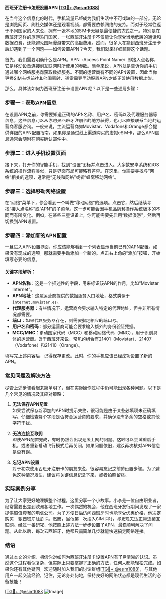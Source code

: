 **西班牙注册卡怎麽設置APN [[TG💪+ @esim1088](https://t.me/s/esim1088)]**

在当今这个信息化的时代，手机流量已经成为我们生活中不可或缺的一部分。无论是浏览网页、刷社交媒体还是观看视频，都需要依赖网络的支持。而对于经常往返于不同国家的人来说，拥有一张本地的SIM卡无疑是最便捷的方式之一。特别是在西班牙这样的旅游热门国家，一张西班牙注册卡不仅能让你享受当地低廉的通话和数据资费，还能避免国际漫游带来的高额费用。然而，很多人在拿到西班牙注册卡后却遇到了一个问题——如何设置APN？今天，我们就来详细聊聊这个话题。

首先，我们需要明确什么是APN。APN（Access Point Name）即接入点名称，它是移动设备连接到互联网时所使用的参数。简单来说，APN就是告诉你的手机通过哪个网络服务商获取数据服务。不同的运营商有不同的APN设置，因此当你更换SIM卡或前往其他国家时，通常需要手动配置APN才能正常使用数据功能。

那么，具体该如何为西班牙注册卡设置APN呢？以下是一些通用步骤：

### 步骤一：获取APN信息

在设置APN之前，你需要知道正确的APN名称、用户名、密码以及代理服务器等信息。这些信息可以从你购买西班牙注册卡的地方获得，也可以直接联系当地的运营商客服咨询。一般来说，主流运营商如Movistar、Vodafone和Orange都会提供详细的APN配置指南。如果你是通过线上渠道购买的虚拟eSIM卡，那么APN信息通常会随附在购买确认邮件中。

### 步骤二：进入手机设置页面

接下来，打开你的智能手机，找到“设置”图标并点击进入。大多数安卓系统和iOS系统的操作流程类似，只是界面布局可能略有差异。在这里，你需要寻找与“网络”相关的选项，通常是“无线和网络”或者“蜂窝移动网络”。

### 步骤三：选择移动网络设置

在“网络”菜单下，你会看到一个叫做“移动网络”的选项。点击它，然后继续寻找“接入点名称”或“APN”的子菜单。这一步可能会因手机品牌和操作系统版本的不同而有所变化。例如，在某些三星设备上，你可能需要先启用“数据漫游”，然后再切换到APN设置。

### 步骤四：添加新的APN配置

一旦进入APN设置界面，你应该能够看到一个列表显示当前已有的APN配置。如果没有现成的选项，那就需要手动添加一个新的。点击右上角的“添加”按钮，开始填写必要的信息。

#### 关键字段解析：
- **APN名称**：这是一个描述性的字段，用来标识该APN的作用，比如“Movistar Internet”。
- **APN地址**：这是运营商提供的数据服务入口地址，格式类似于`internet.movistar.es`。
- **代理服务器**：有些情况下，运营商会要求输入特定的代理地址，但并非所有情况都需要。
- **端口**：如果代理服务器存在，则需要指定相应的端口号。
- **用户名和密码**：部分运营商可能会要求输入额外的身份验证凭据。
- **MCC/MNC**：移动国家代码（MCC）和移动网络代码（MNC），用于识别具体的运营商。对于西班牙来说，常见的组合有21401（Movistar）、21407（Vodafone）和21410（Orange）。

填写完上述内容后，记得保存更改。此时，你的手机应该已经成功设置了新的APN。

### 常见问题及解决方法

尽管上述步骤看起来简单明了，但在实际操作过程中仍可能出现各种问题。以下是几个常见的情况及其应对策略：

1. **无法保存APN配置**  
   如果尝试保存新添加的APN时提示失败，很可能是由于某些必填项未正确填写。仔细检查每个字段是否符合运营商的要求，并确保没有多余的空格或其他字符干扰。

2. **无法连接互联网**  
   即使APN配置完成，有时仍然会出现无法上网的问题。这时可以尝试重启手机，或者重新启动飞行模式后再关闭。如果问题依旧，建议再次核对APN信息是否有误。

3. **忘记APN设置**  
   对于初次使用西班牙注册卡的朋友来说，很容易忘记之前的设置步骤。为了避免这种情况发生，建议将关键信息记录下来，或者拍照留档。

### 实际案例分享

为了让大家更好地理解整个过程，这里分享一个小故事。小李是一位自由职业者，经常需要出差到欧洲各地工作。一次偶然的机会，他在西班牙旅行期间发现了一家提供超值套餐的电信公司。为了方便日后访问西班牙时也能享受优惠价格，他决定购买一张西班牙注册卡。然而，当他第一次插入SIM卡时，却发现无法正常连接互联网。经过一番研究，他按照上述方法一步步设置了APN，最终顺利解决了问题。从此以后，每次去西班牙，他都只需简单几步就能快速搞定网络连接。

### 结语

通过本文的介绍，相信你对如何为西班牙注册卡设置APN有了更清晰的认识。虽然这个过程看似复杂，但实际上只要掌握了正确的方法，任何人都能轻松完成。如果你还有其他疑问，欢迎随时加入我们的讨论群组[[TG💪+ @esim1088](https://t.me/s/esim1088)]，与其他用户一起交流经验。记住，无论身处何地，保持良好的网络状态都是现代生活的必备技能！

[[TG💪+ @esim1088](https://t.me/s/esim1088) ![Image](https://i.postimg.cc/4NQfJmqS/Snipaste-2025-05-13-00-14-12.png)]